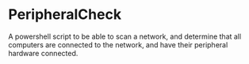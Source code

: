 # PeripheralCheck
A powershell script to be able to scan a network, and determine that all computers are connected to the network, and have their peripheral hardware connected. 
